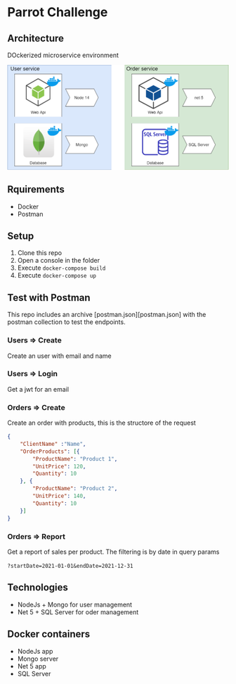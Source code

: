 # Parrot Challenge

## Architecture

DOckerized microservice environment

![alt text](arch-diagram.png)

## Rquirements

* Docker 
* Postman 

## Setup 

1. Clone this repo
2. Open a console in the folder
3. Execute `docker-compose build`
4. Execute `docker-compose up`

## Test with Postman

This repo includes an archive [postman.json][postman.json] with the postman collection to test the endpoints.

### Users => Create
Create an user with email and name

### Users => Login
Get a jwt for an email

### Orders => Create
Create an order with products, this is the structore of the request

```json
{
    "ClientName" :"Name",
    "OrderProducts": [{
        "ProductName": "Product 1",
        "UnitPrice": 120,
        "Quantity": 10
    }, {
        "ProductName": "Product 2",
        "UnitPrice": 140,
        "Quantity": 10
    }]
}
```

### Orders => Report
Get a report of sales per product. The filtering is by date in query params

`?startDate=2021-01-01&endDate=2021-12-31`

## Technologies
* NodeJs + Mongo for user management
* Net 5 + SQL Server for oder management

## Docker containers
* NodeJs app
* Mongo server
* Net 5 app
* SQL Server 
